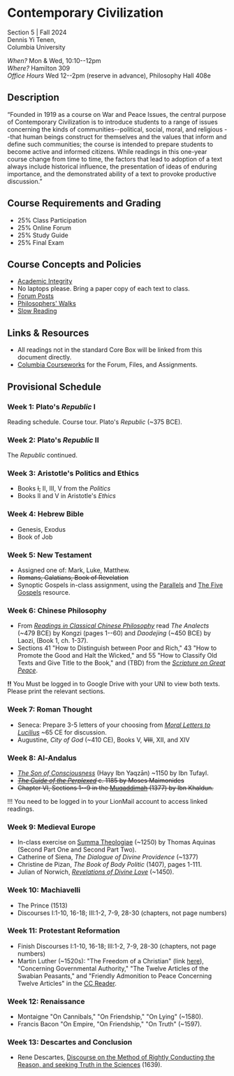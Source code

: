 # Contemporary Civilization

Section 5 | Fall 2024  
Dennis Yi Tenen,   
Columbia University  

*When?* Mon & Wed, 10:10--12pm  
*Where?* Hamilton 309  
*Office Hours* Wed 12--2pm (reserve in advance), Philosophy Hall 408e  

## Description

“Founded in 1919 as a course on War and Peace Issues, the central purpose of
Contemporary Civilization is to introduce students to a range of issues
concerning the kinds of communities--political, social, moral, and religious
--that human beings construct for themselves and the values that inform and
define such communities; the course is intended to prepare students to become
active and informed citizens. While readings in this one-year course change
from time to time, the factors that lead to adoption of a text always include
historical influence, the presentation of ideas of enduring importance, and
the demonstrated ability of a text to provoke productive discussion.”

## Course Requirements and Grading

* 25% Class Participation
* 25% Online Forum
* 25% Study Guide
* 25% Final Exam

## Course Concepts and Policies

* [Academic
  Integrity](https://github.com/denten-courses/teaching-concepts/blob/master/academic-integrity.md)
* No laptops please. Bring a paper copy of each text to class.
* [Forum Posts](https://github.com/denten-courses/teaching-concepts/blob/master/forum-posts.md)
* [Philosophers'
  Walks](https://github.com/denten-courses/teaching-concepts/blob/master/philosophers-walk.md)
* [Slow
  Reading](https://github.com/denten-courses/teaching-concepts/blob/master/slow-reading.md)

## Links & Resources

* All readings not in the standard Core Box will be linked from this document
directly.
* [Columbia Courseworks](https://courseworks2.columbia.edu/courses/202421) for the Forum, Files, and Assignments.


## Provisional Schedule

### Week 1: Plato's *Republic* I

Reading schedule. Course tour. Plato's *Republic* (~375 BCE).

### Week 2: Plato's *Republic* II

The *Republic* continued.

### Week 3: Aristotle's Politics and Ethics

- Books ~~I,~~ II, III, V from the *Politics*
- Books II and V in Aristotle's *Ethics*

### Week 4: Hebrew Bible

- Genesis, Exodus
- Book of Job

### Week 5: New Testament

- Assigned one of: Mark, Luke, Matthew.
- ~~Romans, Galatians, Book of Revelation~~
-  Synoptic Gospels in-class assignment, using the [Parallels][PLLL] and [The Five Gospels][TFGP] resource.

[TFGP]: https://sites.utoronto.ca/religion/synopsis/
[PLLL]: https://www.gospelparallels.com/

### Week 6: Chinese Philosophy

- From [*Readings in Classical Chinese
Philosophy*](https://drive.google.com/file/d/16YFSgWvMf5ilNrdg65CcZj65V1r6mr_T/view?usp=sharing
) read *The Analects* (~479 BCE) by Kongzi (pages 1--60) and *Daodejing* (~450 BCE) by Laozi,
(Book 1, ch. 1-37).
- Sections 41 "How to Distinguish between Poor and Rich," 43 "How to Promote the Good
and Halt the Wicked," and 55 "How to Classify Old Texts and Give Title to the Book," and  (TBD) from the [*Scripture on Great Peace*](https://drive.google.com/file/d/1c2PQ89wCnWC1VQFljBLtIxe7pRuekryV/view?usp=sharing).

**!!** You Must be logged in to Google Drive with your UNI to view both texts. Please print the relevant sections. 

[BCR]: https://drive.google.com/file/d/1RGwDaSd95gGEMC_wE4i6QUKbKwjOcnGs/view?usp=sharing

### Week 7: Roman Thought

- Seneca: Prepare 3-5 letters of your choosing from [*Moral Letters to Lucilius*][MLL] ~65 CE for discussion.
- Augustine, *City of God* (~410 CE), Books V, ~~VIII~~, XII, and XIV

[MLL]: https://en.wikisource.org/wiki/Moral_letters_to_Lucilius

### Week 8: Al-Andalus

- [*The Son of Consciousness*][73] (Hayy Ibn Yaqzān) ~1150 by Ibn Tufayl.
- ~~[*The Guide of the Perplexed*][72] c. 1185 by Moses Maimonides~~
- ~~Chapter VI, Sections 1--9 in the [Muqaddimah][71] (1377) by Ibn Khaldun.~~

!!! You need to be logged in to your LionMail account to access linked readings.

[71]: https://www.muslimphilosophy.com/ik/Muqaddimah/Chapter6/Toc_Ch_6.htm
[72]: https://www.college.columbia.edu/core/system/files/text/Maimonides.pdf
[73]: https://drive.google.com/file/d/11oMcvcPTsaos64aSfMFuVz6xBkdPfYBG/view?usp=sharing

### Week 9: Medieval Europe

- In-class exercise on [Summa Theologiae][81] (~1250) by Thomas Aquinas (Second Part One and Second Part Two).
- Catherine of Siena, *The Dialogue of Divine Providence* (~1377)
- Christine de Pizan, *The Book of Body Politic* (1407), pages 1-111.
- Julian of Norwich, [*Revelations of Divine Love*][82] (~1450).

[81]: https://www.newadvent.org/summa/
[82]: https://www.college.columbia.edu/core/system/files/text/Revelations%20of%20Divine%20Love.pdf

### Week 10: Machiavelli

- The Prince (1513)
- Discourses I:1-10, 16-18; III:1-2, 7-9, 28-30 (chapters, not page numbers)

### Week 11: Protestant Reformation

- Finish Discourses I:1-10, 16-18; III:1-2, 7-9, 28-30 (chapters, not page numbers)
- Martin Luther (~1520s): "The Freedom of a Christian" (link
  [here](https://drive.google.com/drive/u/2/folders/1h0SPClwWiPkzu1OXOP4UwnlroW6_TAP9)),
"Concerning Governmental Authority," "The Twelve Articles of the Swabian Peasants," and
"Friendly Admonition to Peace Concerning Twelve Articles" in the [CC
Reader](https://www.college.columbia.edu/core/conciv/ccreader).

### Week 12: Renaissance

- Montaigne "On Cannibals," "On Friendship," "On Lying" (~1580).
- Francis Bacon "On Empire, "On Friendship," "On Truth" (~1597).

### Week 13: Descartes and Conclusion

- Rene Descartes, [Discourse on the Method of Rightly
Conducting the Reason, and seeking Truth in the
Sciences](https://www.marxists.org/reference/archive/descartes/1635/discourse-method.htm)
(1639).
